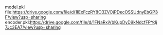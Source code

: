 model.pkl file:https://drive.google.com/file/d/1IExFczRY8O3ZVOjPDecOSSUdnyEbGP3F/view?usp=sharing
encoder.pkl:https://drive.google.com/file/d/1FNaRxjVbKupDyD9kNdcfFPYdj7Jc3EA7/view?usp=sharing



